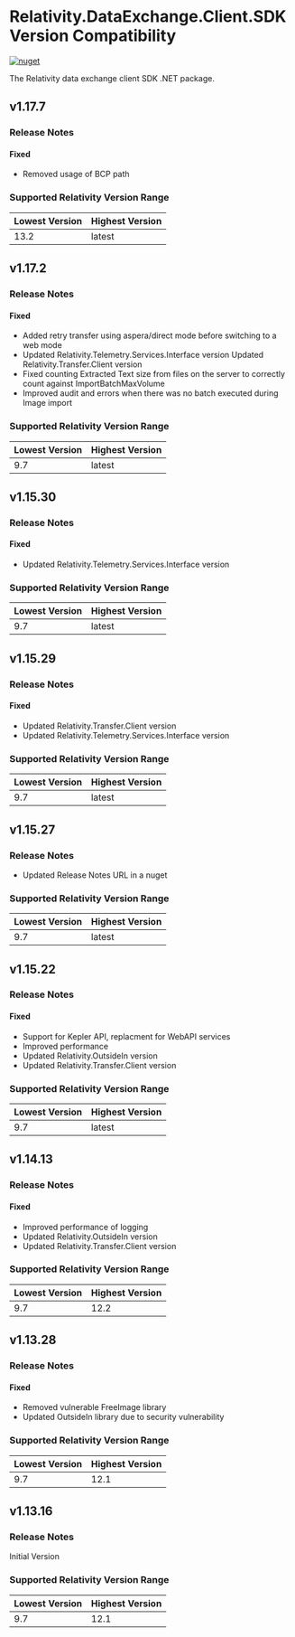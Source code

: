 # Relativity.DataExchange.Client.SDK Version Compatibility

[![nuget](https://img.shields.io/nuget/v/Relativity.DataExchange.Client.SDK.svg)](https://www.nuget.org/packages/Relativity.DataExchange.Client.SDK)

The Relativity data exchange client SDK .NET package.

## v1.17.7

### Release Notes

#### Fixed

* Removed usage of BCP path

### Supported Relativity Version Range

Lowest Version | Highest Version
---  | ---
13.2 | latest

## v1.17.2

### Release Notes

#### Fixed

* Added retry transfer using aspera/direct mode before switching to a web mode
* Updated Relativity.Telemetry.Services.Interface version
  Updated Relativity.Transfer.Client version
* Fixed counting Extracted Text size from files on the server to correctly count against ImportBatchMaxVolume
* Improved audit and errors when there was no batch executed during Image import

### Supported Relativity Version Range

Lowest Version | Highest Version
--- | ---
9.7 | latest

## v1.15.30

### Release Notes

#### Fixed

* Updated Relativity.Telemetry.Services.Interface version

### Supported Relativity Version Range

Lowest Version | Highest Version
--- | ---
9.7 | latest

## v1.15.29

### Release Notes

#### Fixed

* Updated Relativity.Transfer.Client version
* Updated Relativity.Telemetry.Services.Interface version

### Supported Relativity Version Range

Lowest Version | Highest Version
--- | ---
9.7 | latest

## v1.15.27

### Release Notes

* Updated Release Notes URL in a nuget

### Supported Relativity Version Range

Lowest Version | Highest Version
--- | ---
9.7 | latest

## v1.15.22

### Release Notes

#### Fixed

* Support for Kepler API, replacment for WebAPI services
* Improved performance
* Updated Relativity.OutsideIn version
* Updated Relativity.Transfer.Client version

### Supported Relativity Version Range

Lowest Version | Highest Version
--- | ---
9.7 | latest

## v1.14.13

### Release Notes

#### Fixed

* Improved performance of logging
* Updated Relativity.OutsideIn version
* Updated Relativity.Transfer.Client version

### Supported Relativity Version Range

Lowest Version | Highest Version
--- | ---
9.7 | 12.2

## v1.13.28

### Release Notes

#### Fixed

* Removed vulnerable FreeImage library
* Updated OutsideIn library due to security vulnerability

### Supported Relativity Version Range

Lowest Version | Highest Version
--- | ---
9.7 | 12.1

## v1.13.16

### Release Notes

Initial Version

### Supported Relativity Version Range

Lowest Version | Highest Version
--- | ---
9.7 | 12.1
